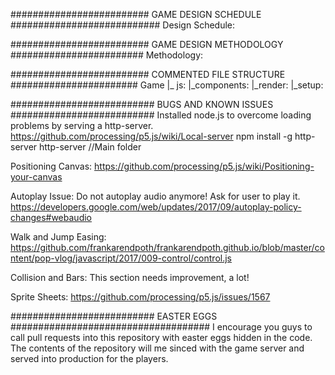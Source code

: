 ######################### GAME DESIGN SCHEDULE ###########################
Design Schedule:

######################### GAME DESIGN METHODOLOGY ########################
Methodology:

######################### COMMENTED FILE STRUCTURE #######################
Game
|_ js:
    |_components: 
    |_render:
    |_setup:


########################## BUGS AND KNOWN ISSUES ##########################
Installed node.js to overcome loading problems by serving a http-server.
https://github.com/processing/p5.js/wiki/Local-server
npm install -g http-server
http-server //Main folder

Positioning Canvas: https://github.com/processing/p5.js/wiki/Positioning-your-canvas

Autoplay Issue: 
Do not autoplay audio anymore! Ask for user to play it.
https://developers.google.com/web/updates/2017/09/autoplay-policy-changes#webaudio

Walk and Jump Easing:
https://github.com/frankarendpoth/frankarendpoth.github.io/blob/master/content/pop-vlog/javascript/2017/009-control/control.js

Collision and Bars:
This section needs improvement, a lot!

Sprite Sheets:
https://github.com/processing/p5.js/issues/1567

########################## EASTER EGGS ####################################
I encourage you guys to call pull requests into this repository with easter
eggs hidden in the code. The contents of the repository will me sinced with
the game server and served into production for the players.
